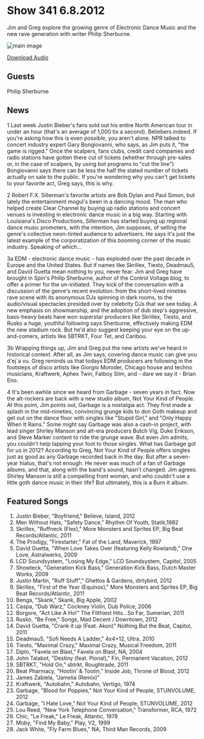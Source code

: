 # Show 341 6.8.2012
Jim and Greg explore the growing genre of Electronic Dance Music and the new rave generation with writer Philip Sherburne.

![main image](http://www.soundopinions.org/images/2012/edm.jpg)

[Download Audio](http://audio.soundopinions.org/streams/2012/06/so_20120608.m3u)

## Guests
Philip Sherburne

## News
1 Last week Justin Bieber's fans sold out his entire North American tour in under an hour (that's an average of 1,000 tix a second). Beliebers indeed. If you're asking how this is even possible, you aren't alone. NPR talked to concert industry expert Gary Bongiovanni, who says, as Jim puts it, "the game is rigged." Once the scalpers, fans clubs, credit card companies and radio stations have gotten there cut of tickets (whether through pre-sales or, in the case of scalpers, by using bot programs to "cut the line") Bongiovanni says there can be less the half the stated number of tickets actually on sale to the public. If you're wondering why you can't get tickets to your favorite act, Greg says, this is why.

2 Robert F.X. Sillerman's favorite artists are Bob Dylan and Paul Simon, but lately the entertainment mogul's been in a dancing mood. The man who helped create Clear Channel by buying up radio stations and concert venues is investing in electronic dance music in a big way. Starting with Louisiana's Disco Productions, Sillerman has started buying up regional dance music promoters, with the intention, Jim supposes, of selling the genre's collective neon-tinted audience to advertisers. He says it's just the latest example of the corporatization of this booming corner of the music industry. Speaking of which...

3a EDM - electronic dance music - has exploded over the past decade in Europe and the United States. But if names like Skrillex, Tiesto, Deadmau5, and David Guetta mean nothing to you, never fear. Jim and Greg have brought in Spin's Philip Sherburne, author of the Control Voltage blog, to offer a primer for the un-initiated. They kick of the conversation with a discussion of the genre's recent evolution: from the short-lived nineties rave scene with its anonymous DJs spinning in dark rooms, to the audio/visual spectacles presided over by celebrity DJs that we see today. A new emphasis on showmanship, and the adoption of dub step's aggressive, bass-heavy beats have won superstar producers like Skrillex, Tiesto, and Rusko a huge, youthful following says Sherburne, effectively making EDM the new stadium rock. But he'd also suggest keeping your eye on the up-and-comers, artists like SBTRKT, Four Tet, and Caribou.

3b Wrapping things up, Jim and Greg put the new artists we've heard in historical context. After all, as Jim says, covering dance music can give you d'ej`a vu. Greg reminds us that todays EDM producers are following in the footsteps of disco artists like Giorgio Moroder, Chicago house and techno musicians, Kraftwerk, Aphex Twin, Fatboy Slim, and - dare we say it - Brian Eno.

4 It's been awhile since we heard from Garbage - seven years in fact. Now the alt-rockers are back with a new studio album, Not Your Kind of People. At this point, Jim points out, Garbage is a nostalgia act. They first made a splash in the mid-nineties, convincing grunge kids to don Goth makeup and get out on the dance floor with singles like "Stupid Girl," and "Only Happy When It Rains." Some might say Garbage was also a cash-in project, with lead singer Shirley Manson and alt-era producers Butch Vig, Duke Erikson, and Steve Marker content to ride the grunge wave. But even Jim admits, you couldn't help tapping your foot to those singles. What has Garbage got for us in 2012? According to Greg, Not Your Kind of People offers singles just as good as any Garbage recorded back in the day. But after a seven-year hiatus, that's not enough. He never was much of a fan of Garbage albums, and that, along with the band's sound, hasn't changed. Jim agrees. Shirley Manson is still a compelling front woman, and who couldn't use a little goth dance music in their life? But ultimately, this is a Burn it album.

## Featured Songs
1. Justin Bieber, "Boyfriend," Believe, Island, 2012
2. Men Without Hats, "Safety Dance," Rhythm Of Youth, Statik,1982
3. Skrillex, "Ruffneck (Flex)," More Monsters and Sprites EP, Big Beat Records/Atlantic, 2011
4. The Prodigy, "Firestarter," Fat of the Land, Maverick, 1997
5. David Guetta, "When Love Takes Over (featuring Kelly Rowland)," One Love, Astralwerks, 2009
6. LCD Soundsystem, "Losing My Edge," LCD Soundsystem, Capitol, 2005
7. Showteck, "Generation Kick Bass," Generation Kick Bass, Dutch Master Works, 2009
8. Justin Martin, "Ruff Stuff"," Ghettos & Gardens, dirtybird, 2012
9. Skrillex, "First of the Year (Equinox)," More Monsters and Sprites EP, Big Beat Records/Atlantic, 2011
10. Benga, "Skank," Skank, Big Apple, 2002
11. Caspa, "Dub Warz," Cockney Violin, Dub Police, 2006
12. Borgore, "Act Like A Ho!" The Filthiest Hits...So Far, Sumerian, 2011
13. Rusko, "Be Free," Songs, Mad Decent / Downtown, 2012
14. David Guetta, "Crank it up (Feat. Akon)" Nothing But the Beat, Capitol, 2011
15. Deadmau5, "Sofi Needs A Ladder," 4x4+12, Ultra, 2010
16. Tiesto, "Maximal Crazy," Maximal Crazy, Musical Freedom, 2011
17. Diplo, "Favela on Blast," Favela on Blast, NA, 2004
18. John Talabot, "Destiny (feat. Pional)," Fin, Permanent Vacation, 2012
19. SBTRKT, "Hold On," sbtrkt, Roughtrade, 2011
20. Beat Pharmacy, "Hootin' & Tootin," Inside Job, Throne of Blood, 2012
21. James Zabiela, "Jamelia (Remix)"
22. Kraftwerk, "Autobahn," Autobahn, Vertigo, 1974
23. Garbage, "Blood for Poppies," Not Your Kind of People, STUNVOLUME, 2012
24. Garbage, "I Hate Love," Not Your Kind of People, STUNVOLUME, 2012
25. Lou Reed, "New York Telephone Conversation," Transformer, RCA, 1972
26. Chic, "Le Freak," Le Freak, Atlantic, 1978
27. Moby, "Find My Baby," Play, V2, 1999
28. Jack White, "Fly Farm Blues," NA, Third Man Records, 2009
